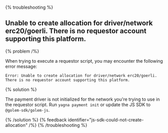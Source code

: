 {% troubleshooting %}

## Unable to create allocation for driver/network erc20/goerli. There is no requestor account supporting this platform.

{% problem /%}

When trying to execute a requestor script, you may encounter the following error message:

```
Error: Unable to create allocation for driver/network erc20/goerli. There is no requestor account supporting this platform.
```

{% solution %}

The payment driver is not initialized for the network you're trying to use in the requestor script. Run `yagna payment init` or update the JS SDK to `@golem-sdk/golem-js`.


{% /solution %}
{% feedback identifier="js-sdk-could-not-create-allocation" /%}
{% /troubleshooting %}
